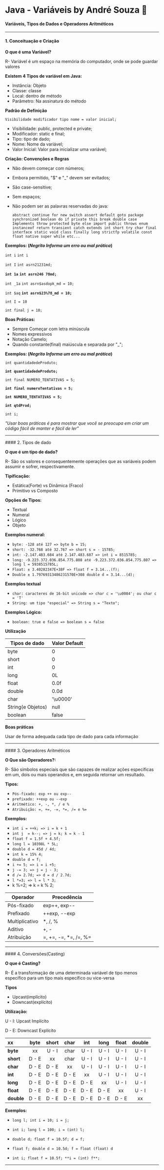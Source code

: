 # Java - Variáveis by André Souza :space_invader:



#### Variáveis, Tipos de Dados e Operadores Aritméticos

<hr>


#### 1. Conceituação e Criação



**O que é uma Variável?**

R- Variável é um espaço na memória do computador, onde se pode guardar valores



**Existem 4 Tipos de variável em Java:**

- Instância: Objeto
- Classe: classe
- Local: dentro de método
- Parâmetro: Na assinatura do método



**Padrão de Definição**

`Visibilidade modificador tipo nome = valor inicial;`

+ Visibilidade: public, protected e private;
+ Modificador: static e final;
+ Tipo:  tipo de dado;
+ Nome: Nome da variável;
+ Valor Inicial: Valor para inicializar uma variável;



**Criação: Convenções e Regras**

+ Não devem começar com números;

+ Embora permitido, "$" e "_" devem ser evitados;

+ São case-sensitive;

+ Sem espaços;

+ Não podem ser as palavras reservadas do java:

  `abstract continue for new switch assert default goto package synchronized boolean do if private this break double case Implements throw protected byte else import public throws enum instanceof return transient catch extends int short try char final interface static void class finally long strictfp volatile const float native super while etc...`

  

**Exemplos: (*Negrito Informa um erro ou mal prática*)**

`int i`                                                  `int i`

`int I`                                                  `int asrn21231md;`

**`int 1a`**                                                **`int asrn246 78md;`**

`int _1a`                                              `int asrn$asdopk_md = 10;`

`int $aq`                                              **`int asrn$23%78_md = 10;`**

`int I = 10`

`int final j = 10;`



**Boas Práticas:**

+ Sempre Começar com letra minúscula
+ Nomes expressivos
+ Notação Camelo;
+ Quando constante(final) maiúscula e separada por "_";



**Exemplos: (*Negrito Informa um erro ou mal prática*)**  

`int quantidadedeProduto;`

**`int quantidadedeProduto;`**

`int final NUMERO_TENTATIVAS = 5;`

**`int final numeroTentativas = 5;`**

**`int NUMERO_TENTATIVAS = 5;`**

**`int qtdProd;`**

`int i;`



*"Usar boas práticas é para mostrar  que você se preocupa em criar um código fácil de manter e fácil de ler"*

<hr>
#### 2. Tipos de dado



**O que é um tipo de dado?**

R- São os valores e consequentemente operações que as variáveis podem assumir e sofrer, respectivamente.



**Tipificação:**

+ Estática(Forte) vs Dinâmica (Fraco)
+ Primitivo vs Composto



**Opções de Tipos:**

+ Textual
+ Numeral 
+ Lógico
+ Objeto



**Exemplos numeral:**

+ `byte: -128 até 127 => byte b = 15;`
+ `short: -32.768 até 32.767 => short s = - 15785;`
+ `int: -2.147.483.684 até 2.147.483.687 => int i = 8515785;`
+ `long: -9.223.372.036.854.775.808 até -9.223.372.036.854.775.807 => long l = 5938515785L;`
+ `Float: ± 3.40282347E+38F => float f = 3.14...(f);`
+ `Double ± 1.79769313486231570E+308 double d = 3.14...(d);`

**Exemplos textual**

+ `char: caracteres de 16-bit unicode => char c = '\u0084'; ou char c = 'T'`
+ `String: um tipo "especial" => String s = "Texto";`

**Exemplos Lógico:**

+ `boolean: true e false => boolean s = false`

**Utilização**

| Tipos de dado     | Valor Default |
| ----------------- | ------------- |
| byte              | 0             |
| short             | 0             |
| int               | 0             |
| long              | 0L            |
| float             | 0.0f          |
| double            | 0.0d          |
| char              | '\u0000'      |
| String(e Objetos) | null          |
| boolean           | false         |

**Boas práticas**

Usar de forma adequada cada tipo de dado para cada informação 



<hr>
#### 3. Operadores Aritméticos



**O Que são Operadores?:**

R- São símbolos especiais que são capazes de realizar ações específicas em um, dois ou mais operandos e, em seguida retornar um resultado.



**Tipos:**

+ `Pós-fixado: exp ++ ou exp--`
+ `prefixado: ++exp ou --exp`
+ `Aritmético: +, -, *, / e %`
+ `Atribuição: =, +=, -=, *=, /= e %=`



**Exemplos:**

+ `int i = ++k; => i = k + 1` 
+ `int j  = k--; => j = k; k = k - 1` 
+ `float f = 1.5f + 4.5f;`
+ `long l = 10398L * 5L;`
+ `double d = 45d / 4d;`
+ `int k = 15% 4;`
+ `double d = f;` 
+ `i += 5; => i = i +5;`
+ `j -= 3; => j = j - 3;`
+ `d /= 2.7d; => d = d / 2.7d;`
+ `l *=3; => l = l * 3;`
+ k %=2; => k = k % 2;



| Operador       | Precedência           |
| -------------- | --------------------- |
| Pós-fixado     | exp++, exp--          |
| Prefixado      | ++exp, --exp          |
| Multiplicativo | *, /, %               |
| Aditivo        | +, -                  |
| Atribuição     | =, +=, -=, *=, /=, %= |

<hr>
#### 4. Conversões(Casting)



**O que é Casting?**

R- É a transformação de uma determinada variável de tipo menos específico para um tipo mais específico ou vice-versa



**Tipos**

+ Upcast(implícito)
+ Downcast(explícito)



**Utilização:**

U - I: Upcast Implícito 

D - E: Downcast Explícito

| xx         | byte  | short | char  |  int  | long  | float | double |
| :--------- | :---: | :---: | :---: | :---: | :---: | :---: | :----: |
| **byte**   |  xx   | U - I | char  | U - I | U - I | U - I | U - I  |
| **short**  | D - E |  xx   | char  | U - I | U - I | U - I | U - I  |
| **char**   | D - E | D - E |  xx   | U - I | U - I | U - I | U - I  |
| **int**    | D - E | D - E | D - E |  xx   | U - I | U - I | U - I  |
| **long**   | D - E | D - E | D - E | D - E |  xx   | U - I | U - I  |
| **float**  | D - E | D - E | D - E | D - E | D - E |  xx   | U - I  |
| **double** | D - E | D - E | D - E | D - E | D - E | D - E |   xx   |



**Exemplos:**

+ `long l; int i = 10; i = j;`
+ `int i; long l = 100; i = (int) l;`
+ `double d; float f = 10.5f; d = f;`
+ `float f; double d = 10.5d; f = float (float) d`

+ `int i; float f = 10.5f; **i = (int) f**;`

<hr>


